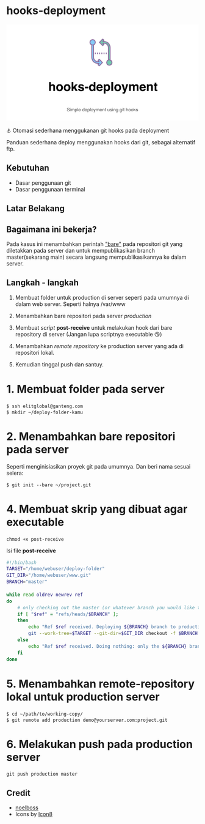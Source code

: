 # hooks-deployment


![alt](img/chuakz.png)

⚓️ Otomasi sederhana menggukanan git hooks pada deployment

Panduan sederhana deploy menggunakan hooks dari git, sebagai alternatif ftp.


## Kebutuhan
- Dasar penggunaan git
- Dasar penggunaan terminal

## Latar Belakang

## Bagaimana ini bekerja?

Pada kasus ini menambahkan perintah ["bare"](https://www.geeksforgeeks.org/bare-repositories-in-git/) pada repositori git yang diletakkan pada server dan untuk mempublikasikan branch master(sekarang main)  secara langsung mempublikasikannya ke dalam server.

## Langkah - langkah

1. Membuat folder untuk production di server seperti pada umumnya di dalam web server. Seperti halnya /var/www

2. Menambahkan bare repositori pada server *production*

3. Membuat *script* **post-receive** untuk melakukan hook dari bare repository di server (Jangan lupa scriptnya executable 😘)

4. Menambahkan *remote repository* ke production server yang ada di repositori lokal.

5. Kemudian tinggal push dan santuy.


# 1. Membuat folder pada server
```
$ ssh elitglobal@ganteng.com
$ mkdir ~/deploy-folder-kamu
```

# 2. Menambahkan bare repositori pada server
Seperti menginisiasikan proyek git pada umumnya. Dan beri nama sesuai selera:
```
$ git init --bare ~/project.git
```
# 4. Membuat skrip yang dibuat agar executable
```
chmod +x post-receive
```

Isi file **post-receive**

```bash
#!/bin/bash
TARGET="/home/webuser/deploy-folder"
GIT_DIR="/home/webuser/www.git"
BRANCH="master"

while read oldrev newrev ref
do
	# only checking out the master (or whatever branch you would like to deploy)
	if [ "$ref" = "refs/heads/$BRANCH" ];
	then
		echo "Ref $ref received. Deploying ${BRANCH} branch to production..."
		git --work-tree=$TARGET --git-dir=$GIT_DIR checkout -f $BRANCH
	else
		echo "Ref $ref received. Doing nothing: only the ${BRANCH} branch may be deployed on this server."
	fi
done
```

# 5. Menambahkan remote-repository lokal untuk production server
```
$ cd ~/path/to/working-copy/
$ git remote add production demo@yourserver.com:project.git
```
# 6. Melakukan push pada production server

```
git push production master

```

## Credit
- [noelboss](https://gist.github.com/noelboss/3fe13927025b89757f8fb12e9066f2fa)
- Icons by [Icon8](https://icons8.com/icons/set/git)
